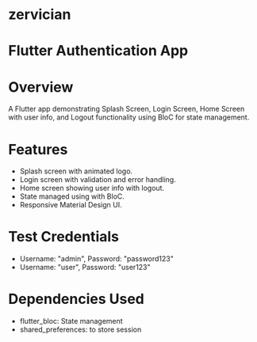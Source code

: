# zervician

# Flutter Authentication App

# Overview

A Flutter app demonstrating Splash Screen, Login Screen, Home Screen with user info, and Logout functionality using BloC for state management.

# Features

- Splash screen with animated logo.
- Login screen with validation and error handling.
- Home screen showing user info with logout.
- State managed using with BloC.
- Responsive Material Design UI.

# Test Credentials

- Username: "admin", Password: "password123"
- Username: "user", Password: "user123"

# Dependencies Used

- flutter_bloc: State management
- shared_preferences: to store session

